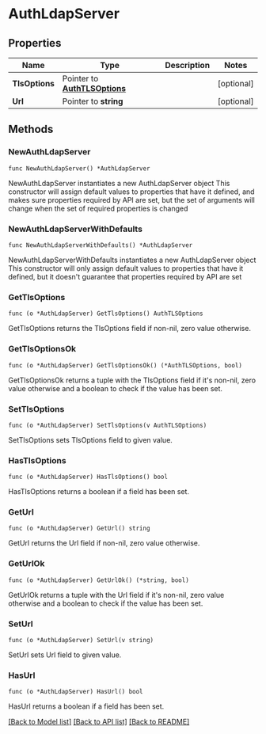 # AuthLdapServer

## Properties

Name | Type | Description | Notes
------------ | ------------- | ------------- | -------------
**TlsOptions** | Pointer to [**AuthTLSOptions**](authTLSOptions.md) |  | [optional] 
**Url** | Pointer to **string** |  | [optional] 

## Methods

### NewAuthLdapServer

`func NewAuthLdapServer() *AuthLdapServer`

NewAuthLdapServer instantiates a new AuthLdapServer object
This constructor will assign default values to properties that have it defined,
and makes sure properties required by API are set, but the set of arguments
will change when the set of required properties is changed

### NewAuthLdapServerWithDefaults

`func NewAuthLdapServerWithDefaults() *AuthLdapServer`

NewAuthLdapServerWithDefaults instantiates a new AuthLdapServer object
This constructor will only assign default values to properties that have it defined,
but it doesn't guarantee that properties required by API are set

### GetTlsOptions

`func (o *AuthLdapServer) GetTlsOptions() AuthTLSOptions`

GetTlsOptions returns the TlsOptions field if non-nil, zero value otherwise.

### GetTlsOptionsOk

`func (o *AuthLdapServer) GetTlsOptionsOk() (*AuthTLSOptions, bool)`

GetTlsOptionsOk returns a tuple with the TlsOptions field if it's non-nil, zero value otherwise
and a boolean to check if the value has been set.

### SetTlsOptions

`func (o *AuthLdapServer) SetTlsOptions(v AuthTLSOptions)`

SetTlsOptions sets TlsOptions field to given value.

### HasTlsOptions

`func (o *AuthLdapServer) HasTlsOptions() bool`

HasTlsOptions returns a boolean if a field has been set.

### GetUrl

`func (o *AuthLdapServer) GetUrl() string`

GetUrl returns the Url field if non-nil, zero value otherwise.

### GetUrlOk

`func (o *AuthLdapServer) GetUrlOk() (*string, bool)`

GetUrlOk returns a tuple with the Url field if it's non-nil, zero value otherwise
and a boolean to check if the value has been set.

### SetUrl

`func (o *AuthLdapServer) SetUrl(v string)`

SetUrl sets Url field to given value.

### HasUrl

`func (o *AuthLdapServer) HasUrl() bool`

HasUrl returns a boolean if a field has been set.


[[Back to Model list]](../README.md#documentation-for-models) [[Back to API list]](../README.md#documentation-for-api-endpoints) [[Back to README]](../README.md)


